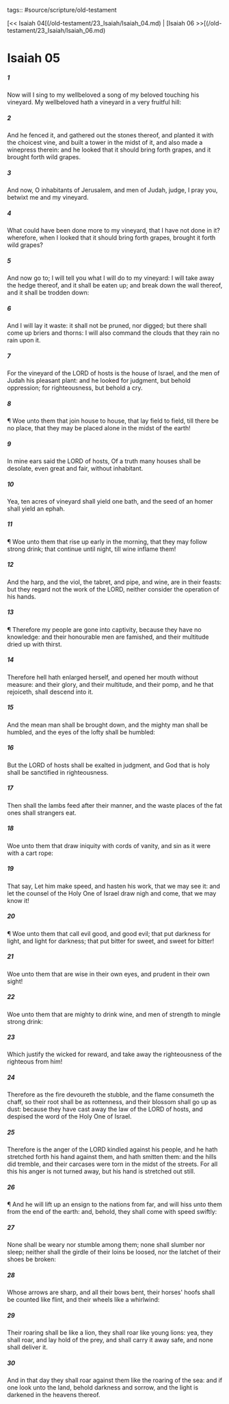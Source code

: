 tags:: #source/scripture/old-testament

[<< Isaiah 04[(/old-testament/23_Isaiah/Isaiah_04.md) | [Isaiah 06 >>[(/old-testament/23_Isaiah/Isaiah_06.md)

# Isaiah 05

##### 1

Now will I sing to my wellbeloved a song of my beloved touching his vineyard. My wellbeloved hath a vineyard in a very fruitful hill:

##### 2

And he fenced it, and gathered out the stones thereof, and planted it with the choicest vine, and built a tower in the midst of it, and also made a winepress therein: and he looked that it should bring forth grapes, and it brought forth wild grapes.

##### 3

And now, O inhabitants of Jerusalem, and men of Judah, judge, I pray you, betwixt me and my vineyard.

##### 4

What could have been done more to my vineyard, that I have not done in it? wherefore, when I looked that it should bring forth grapes, brought it forth wild grapes?

##### 5

And now go to; I will tell you what I will do to my vineyard: I will take away the hedge thereof, and it shall be eaten up; and break down the wall thereof, and it shall be trodden down:

##### 6

And I will lay it waste: it shall not be pruned, nor digged; but there shall come up briers and thorns: I will also command the clouds that they rain no rain upon it.

##### 7

For the vineyard of the LORD of hosts is the house of Israel, and the men of Judah his pleasant plant: and he looked for judgment, but behold oppression; for righteousness, but behold a cry.

##### 8

¶ Woe unto them that join house to house, that lay field to field, till there be no place, that they may be placed alone in the midst of the earth!

##### 9

In mine ears said the LORD of hosts, Of a truth many houses shall be desolate, even great and fair, without inhabitant.

##### 10

Yea, ten acres of vineyard shall yield one bath, and the seed of an homer shall yield an ephah.

##### 11

¶ Woe unto them that rise up early in the morning, that they may follow strong drink; that continue until night, till wine inflame them!

##### 12

And the harp, and the viol, the tabret, and pipe, and wine, are in their feasts: but they regard not the work of the LORD, neither consider the operation of his hands.

##### 13

¶ Therefore my people are gone into captivity, because they have no knowledge: and their honourable men are famished, and their multitude dried up with thirst.

##### 14

Therefore hell hath enlarged herself, and opened her mouth without measure: and their glory, and their multitude, and their pomp, and he that rejoiceth, shall descend into it.

##### 15

And the mean man shall be brought down, and the mighty man shall be humbled, and the eyes of the lofty shall be humbled:

##### 16

But the LORD of hosts shall be exalted in judgment, and God that is holy shall be sanctified in righteousness.

##### 17

Then shall the lambs feed after their manner, and the waste places of the fat ones shall strangers eat.

##### 18

Woe unto them that draw iniquity with cords of vanity, and sin as it were with a cart rope:

##### 19

That say, Let him make speed, and hasten his work, that we may see it: and let the counsel of the Holy One of Israel draw nigh and come, that we may know it!

##### 20

¶ Woe unto them that call evil good, and good evil; that put darkness for light, and light for darkness; that put bitter for sweet, and sweet for bitter!

##### 21

Woe unto them that are wise in their own eyes, and prudent in their own sight!

##### 22

Woe unto them that are mighty to drink wine, and men of strength to mingle strong drink:

##### 23

Which justify the wicked for reward, and take away the righteousness of the righteous from him!

##### 24

Therefore as the fire devoureth the stubble, and the flame consumeth the chaff, so their root shall be as rottenness, and their blossom shall go up as dust: because they have cast away the law of the LORD of hosts, and despised the word of the Holy One of Israel.

##### 25

Therefore is the anger of the LORD kindled against his people, and he hath stretched forth his hand against them, and hath smitten them: and the hills did tremble, and their carcases were torn in the midst of the streets. For all this his anger is not turned away, but his hand is stretched out still.

##### 26

¶ And he will lift up an ensign to the nations from far, and will hiss unto them from the end of the earth: and, behold, they shall come with speed swiftly:

##### 27

None shall be weary nor stumble among them; none shall slumber nor sleep; neither shall the girdle of their loins be loosed, nor the latchet of their shoes be broken:

##### 28

Whose arrows are sharp, and all their bows bent, their horses' hoofs shall be counted like flint, and their wheels like a whirlwind:

##### 29

Their roaring shall be like a lion, they shall roar like young lions: yea, they shall roar, and lay hold of the prey, and shall carry it away safe, and none shall deliver it.

##### 30

And in that day they shall roar against them like the roaring of the sea: and if one look unto the land, behold darkness and sorrow, and the light is darkened in the heavens thereof.
